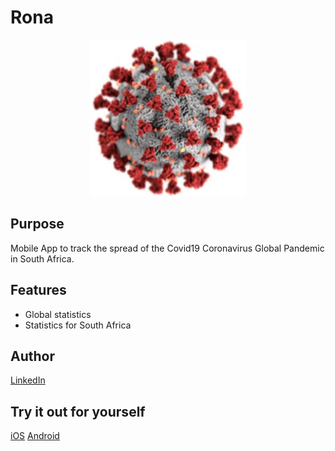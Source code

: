 # Rona
<p align="center">
  <img src="https://github.com/manenga/Rona/blob/master/assets/images/coronavirus.png?raw=true" width="250" title="Coronavirus">
</p>

## Purpose
Mobile App to track the spread of the Covid19 Coronavirus Global Pandemic in South Africa.

## Features
* Global statistics
* Statistics for South Africa

## Author
[LinkedIn](https://linkedin.com/in/mungandi/)

## Try it out for yourself
[iOS](https://expo.io/@mungand/Rona)
[Android](https://expo.io/@mungand/Rona)
